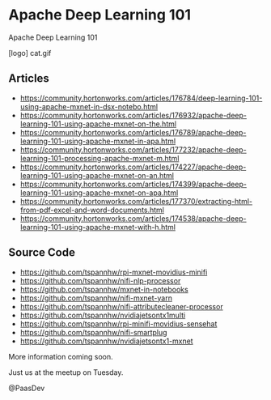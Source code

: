 # Apache Deep Learning 101

Apache Deep Learning 101

[logo] cat.gif


## Articles

* https://community.hortonworks.com/articles/176784/deep-learning-101-using-apache-mxnet-in-dsx-notebo.html
* https://community.hortonworks.com/articles/176932/apache-deep-learning-101-using-apache-mxnet-on-the.html
* https://community.hortonworks.com/articles/176789/apache-deep-learning-101-using-apache-mxnet-in-apa.html
* https://community.hortonworks.com/articles/177232/apache-deep-learning-101-processing-apache-mxnet-m.html
* https://community.hortonworks.com/articles/174227/apache-deep-learning-101-using-apache-mxnet-on-an.html
* https://community.hortonworks.com/articles/174399/apache-deep-learning-101-using-apache-mxnet-on-apa.html
* https://community.hortonworks.com/articles/177370/extracting-html-from-pdf-excel-and-word-documents.html
* https://community.hortonworks.com/articles/174538/apache-deep-learning-101-using-apache-mxnet-with-h.html


## Source Code

* https://github.com/tspannhw/rpi-mxnet-movidius-minifi
* https://github.com/tspannhw/nifi-nlp-processor
* https://github.com/tspannhw/mxnet-in-notebooks
* https://github.com/tspannhw/nifi-mxnet-yarn
* https://github.com/tspannhw/nifi-attributecleaner-processor
* https://github.com/tspannhw/nvidiajetsontx1multi
* https://github.com/tspannhw/rpi-minifi-movidius-sensehat
* https://github.com/tspannhw/nifi-smartplug
* https://github.com/tspannhw/nvidiajetsontx1-mxnet


More information coming soon.

Just us at the meetup on Tuesday.

@PaasDev
